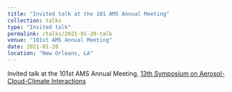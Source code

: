 ```yaml
---
title: "Invited talk at the 101 AMS Annual Meeting"
collection: talks
type: "Invited talk"
permalink: /talks/2021-01-20-talk
venue: "101st AMS Annual Meeting"
date: 2021-01-20
location: "New Orleans, LA"
---
```


Invited talk at the 101st AMS Annual Meeting, [13th Symposium on Aerosol-Cloud-Climate Interactions](https://annual.ametsoc.org/index.cfm/2021/program-events/conferences-and-symposia/13th-symposium-on-aerosol-cloud-climate-interactions/)